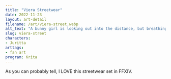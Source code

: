 ```yaml
---
title: "Viera Streetwear"
date: 2022-11-23
layout: art-detail
filename: /art/viera-street.webp
alt_text: "A bunny girl is looking out into the distance, but breathing out her streetwear jacket.Underneath the jacket is a crop top, and she's wearing some dark baggy pants."
slug: viera-street
characters:
- Juritta
arttags:
- fan art
program: Krita
---
```

As you can probably tell, I LOVE this streetwear set in FFXIV.

